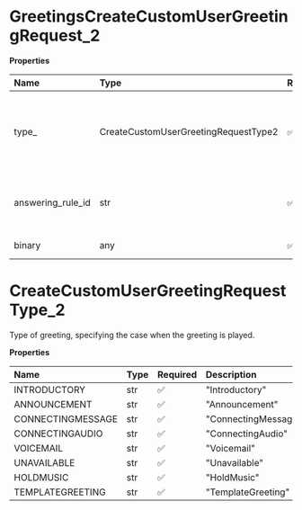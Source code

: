 # GreetingsCreateCustomUserGreetingRequest_2

**Properties**

| Name              | Type                                 | Required | Description                                                        |
| :---------------- | :----------------------------------- | :------- | :----------------------------------------------------------------- |
| type\_            | CreateCustomUserGreetingRequestType2 | ✅       | Type of greeting, specifying the case when the greeting is played. |
| answering_rule_id | str                                  | ✅       | Internal identifier of an answering rule                           |
| binary            | any                                  | ✅       | Media file to upload                                               |

# CreateCustomUserGreetingRequestType_2

Type of greeting, specifying the case when the greeting is played.

**Properties**

| Name              | Type | Required | Description         |
| :---------------- | :--- | :------- | :------------------ |
| INTRODUCTORY      | str  | ✅       | "Introductory"      |
| ANNOUNCEMENT      | str  | ✅       | "Announcement"      |
| CONNECTINGMESSAGE | str  | ✅       | "ConnectingMessage" |
| CONNECTINGAUDIO   | str  | ✅       | "ConnectingAudio"   |
| VOICEMAIL         | str  | ✅       | "Voicemail"         |
| UNAVAILABLE       | str  | ✅       | "Unavailable"       |
| HOLDMUSIC         | str  | ✅       | "HoldMusic"         |
| TEMPLATEGREETING  | str  | ✅       | "TemplateGreeting"  |

<!-- This file was generated by liblab | https://liblab.com/ -->

